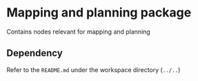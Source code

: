 # Mapping and planning package
Contains nodes relevant for mapping and planning
## Dependency
Refer to the `README.md` under the workspace directory (`../..`)
<!-- Requires OctoMap. -->
<!-- You need to clone [OctoMap](https://github.com/OctoMap/octomap/tree/devel) repository, then run the following commands  -->
<!-- ``` -->
<!-- cd octomap -->
<!-- mkdir build -->
<!-- cd build -->
<!-- cmake .. -->
<!-- sudo make install -->
<!-- ``` -->
